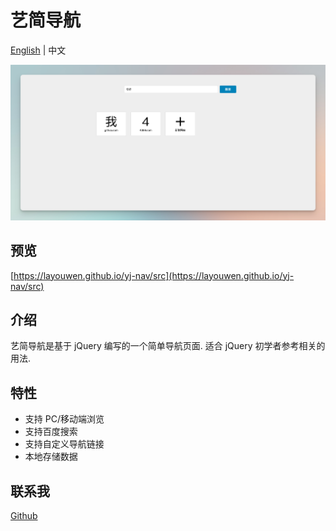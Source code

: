 # 艺简导航

[English]('./README.md') | 中文

![preview](./images/preview.png)

## 预览

[https://layouwen.github.io/yj-nav/src](https://layouwen.github.io/yj-nav/src)

## 介绍

艺简导航是基于 jQuery 编写的一个简单导航页面. 适合 jQuery 初学者参考相关的用法.

## 特性

- 支持 PC/移动端浏览
- 支持百度搜索
- 支持自定义导航链接
- 本地存储数据

## 联系我

[Github](https://github.com/layouwen)